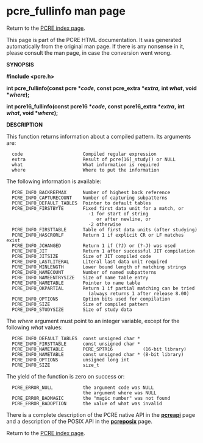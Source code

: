 pcre\_fullinfo man page
=======================

Return to the [PCRE index page](index.html).

This page is part of the PCRE HTML documentation. It was generated automatically from the original man page. If there is any nonsense in it, please consult the man page, in case the conversion went wrong.

**SYNOPSIS**

**\#include &lt;pcre.h&gt;**

**int pcre\_fullinfo(const pcre \**code*, const pcre\_extra \**extra*,** **int *what*, void \**where*);**

**int pcre16\_fullinfo(const pcre16 \**code*, const pcre16\_extra \**extra*,** **int *what*, void \**where*);**

**DESCRIPTION**

This function returns information about a compiled pattern. Its arguments are:

      code                      Compiled regular expression
      extra                     Result of pcre[16]_study() or NULL
      what                      What information is required
      where                     Where to put the information

The following information is available:

      PCRE_INFO_BACKREFMAX      Number of highest back reference
      PCRE_INFO_CAPTURECOUNT    Number of capturing subpatterns
      PCRE_INFO_DEFAULT_TABLES  Pointer to default tables
      PCRE_INFO_FIRSTBYTE       Fixed first data unit for a match, or
                                  -1 for start of string
                                     or after newline, or
                                  -2 otherwise
      PCRE_INFO_FIRSTTABLE      Table of first data units (after studying)
      PCRE_INFO_HASCRORLF       Return 1 if explicit CR or LF matches exist
      PCRE_INFO_JCHANGED        Return 1 if (?J) or (?-J) was used
      PCRE_INFO_JIT             Return 1 after successful JIT compilation
      PCRE_INFO_JITSIZE         Size of JIT compiled code
      PCRE_INFO_LASTLITERAL     Literal last data unit required
      PCRE_INFO_MINLENGTH       Lower bound length of matching strings
      PCRE_INFO_NAMECOUNT       Number of named subpatterns
      PCRE_INFO_NAMEENTRYSIZE   Size of name table entry
      PCRE_INFO_NAMETABLE       Pointer to name table
      PCRE_INFO_OKPARTIAL       Return 1 if partial matching can be tried
                                  (always returns 1 after release 8.00)
      PCRE_INFO_OPTIONS         Option bits used for compilation
      PCRE_INFO_SIZE            Size of compiled pattern
      PCRE_INFO_STUDYSIZE       Size of study data

The *where* argument must point to an integer variable, except for the following *what* values:

      PCRE_INFO_DEFAULT_TABLES  const unsigned char *
      PCRE_INFO_FIRSTTABLE      const unsigned char *
      PCRE_INFO_NAMETABLE       PCRE_SPTR16           (16-bit library)
      PCRE_INFO_NAMETABLE       const unsigned char * (8-bit library)
      PCRE_INFO_OPTIONS         unsigned long int
      PCRE_INFO_SIZE            size_t

The yield of the function is zero on success or:

      PCRE_ERROR_NULL           the argument code was NULL
                                the argument where was NULL
      PCRE_ERROR_BADMAGIC       the "magic number" was not found
      PCRE_ERROR_BADOPTION      the value of what was invalid

There is a complete description of the PCRE native API in the [**pcreapi**](pcreapi.html) page and a description of the POSIX API in the [**pcreposix**](pcreposix.html) page.

Return to the [PCRE index page](index.html).
